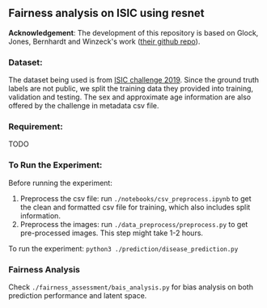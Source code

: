 ## Fairness analysis on ISIC using resnet

**Acknowledgement**: 
The development of this repository is based on Glock, Jones, Bernhardt and Winzeck's work ([their github repo](https://github.com/biomedia-mira/chexploration)).


### Dataset:
The dataset being used is from [ISIC challenge 2019](https://challenge.isic-archive.com/data/#2019). 
Since the ground truth labels are not public, we split the training data they provided into training, validation and testing.
The sex and approximate age information are also offered by the challenge in metadata csv file.

### Requirement:
TODO


### To Run the Experiment:
Before running the experiment:
1. Preprocess the csv file:
run `./notebooks/csv_preprocess.ipynb` to get the clean and formatted csv file for training, which also includes split information.
2. Preprocess the images:
run `./data_preprocess/preprocess.py` to get pre-processed images. This step might take 1-2 hours.

To run the experiment:
`python3 ./prediction/disease_prediction.py`

### Fairness Analysis
Check `./fairness_assessment/bais_analysis.py` for bias analysis on both prediction performance and latent space.






